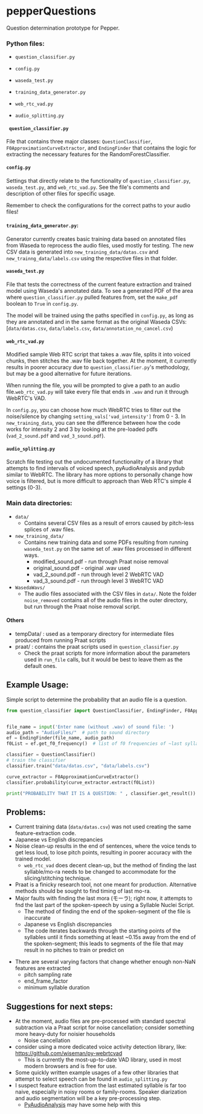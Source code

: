 # pepperQuestions

Question determination prototype for Pepper.


### Python files:

- `question_classifier.py`

- `config.py`

- `waseda_test.py`

- `training_data_generator.py`

- `web_rtc_vad.py`

- `audio_splitting.py`

  

#### ` question_classifier.py`

File that contains three major classes: `QuestionClassifier`, `F0ApproximationCurveExtractor`, and `EndingFinder` that contains the logic for extracting the necessary features for the RandomForestClassifier.

#### `config.py`

Settings that directly relate to the functionality of `question_classifier.py`, `waseda_test.py`, and `web_rtc_vad.py`. See the file's comments and description of other files for specific usage.

​Remember to check the configurations for the correct paths to your audio files!


#### `training_data_generator.py`:

Generator currently creates basic training data based on annotated files from Waseda to reprocess the audio files, used mostly for testing. The new CSV data is generated into `new_training_data/datas.csv` and `new_trainng_data/labels.csv` using the respective files in that folder.


#### `waseda_test.py`

File that tests the correctness of the current feature extraction and trained model using Waseda's annotated data. To see a generated PDF of the area where `question_classifier.py` pulled features from, set the `make_pdf` boolean to `True` in `config.py`. 

The model will be trained using the paths specified in `config.py`, as long as they are annotated and in the same format as the original Waseda CSVs: [`data/datas.csv`, `data/labels.csv`, `data/annotation_no_cancel.csv`)

#### `web_rtc_vad.py`

Modified sample Web RTC script that takes a .wav file, splits it into voiced chunks, then stitches the .wav file back together. At the moment, it currently results in poorer accuracy due to `question_classifier.py`'s methodology, but may be a good alternative for future iterations.

When running the file, you will be prompted to give a path to an audio file.`web_rtc_vad.py` will take every file that ends in `.wav` and run it through WebRTC's VAD.

In `config.py`, you can choose how much WebRTC tries to filter out the noise/silence by changing `setting_vals['vad_intensity']` from 0 - 3. In `new_training_data`, you can see the difference between how the code works for intensity 2 and 3 by looking at the pre-loaded pdfs (`vad_2_sound.pdf` and `vad_3_sound.pdf`).

#### `audio_splitting.py` 

Scratch file testing out the undocumented functionality of a library that attempts to find intervals of voiced speech, pyAudioAnalysis and pydub similar to WebRTC. The library has more options to personally change how voice is filtered, but is more difficult to approach than Web RTC's simple 4 settings (0-3).

### Main data directories:

- `data/`
    + Contains several CSV files as a result of errors caused by pitch-less splices of .wav files. 
- `new_training_data/` 
    + Contains new training data and some PDFs resulting from running `waseda_test.py` on the same set of .wav files processed in different ways.
        + modified_sound.pdf - run through Praat noise removal
        + original_sound.pdf - original .wav used
        + vad_2_sound.pdf - run through level 2 WebRTC VAD
        + vad_3_sound.pdf - run through level 3 WebRTC VAD
- `WasedaWavs/`
    + The audio files associated with the CSV files in `data/`. Note the folder `noise_removed` contains all of the audio files in the outer directory, but run through the Praat noise removal script.
  

#### Others 

- tempData/ : used as a temporary directory for intermediate files produced from running Praat scripts
- praat/ : contains the praat scripts used in `question_classifier.py`
  - Check the praat scripts for more information about the parameters used in `run_file` calls, but it would be best to leave them as the default ones.


## Example Usage:


Simple script to determine the probability that an audio file is a question.

```python
from question_classifier import QuestionClassifier, EndingFinder, F0ApproximationCurveExtractor


file_name = input('Enter name (without .wav) of sound file: ')
audio_path = "AudioFiles/"  # path to sound directory
ef = EndingFinder(file_name, audio_path)
f0List = ef.get_f0_frequency()  # list of f0 frequencies of ~last syllable

classifier = QuestionClassifier()
# train the classifier 
classifier.train("data/datas.csv", "data/labels.csv")   

curve_extractor = F0ApproximationCurveExtractor()       
classifier.probability(curve_extractor.extract(f0List))

print("PROBABILITY THAT IT IS A QUESTION: " , classifier.get_result())
```



## Problems:

- Current training data (`data/datas.csv`) was not used creating the same feature-extraction code.
- Japanese vs English discrepancies
- Noise clean-up results in the end of sentences, where the voice tends to get less loud, to lose pitch points, resulting in poorer accuracy with the trained model.
    + `web_rtc_vad` does decent clean-up, but the method of finding the last syllable/mo-ra needs to be changed to accommodate for the slicing/stitching technique.
- Praat is a finicky research tool, not one meant for production. Alternative methods should be sought to find timing of last mo-ra.
- Major faults with finding the last mora (モーラ); right now, it attempts to fnd the last part of the spoken-speech by using a Syllable Nuclei Script.
    + The method of finding the end of the spoken-segment of the file is inaccurate
    + Japanese vs English discrepancies
    + The code iterates backwards through the starting points of the syllables until it finds something at least ~0.15s away from the end of the spoken-segment; this leads to segments of the file that may result in no pitches to train or predict on
+ There are several varying factors that change whether enough non-NaN features are extracted
    + pitch sampling rate
    + end_frame_factor
    + minimum syllable duration



## Suggestions for next steps:
- At the moment, audio files are pre-processed with standard spectral subtraction via a Praat script for noise cancellation; consider something more heavy-duty for noisier households
    - Noise cancellation
- consider using a more dedicated voice activity detection library, like: https://github.com/wiseman/py-webrtcvad
    + This is currently the most-up-to-date VAD library, used in most modern browsers and is free for use.
- Some quickly written example usages of a few other libraries that attempt to select speech can be found in `audio_splitting.py`
- I suspect feature extraction from the last estimated syllable is far too naive, especially in noisy rooms or family-rooms. Speaker diarization and audio segmentation will be a key pre-processing step.
    + [PyAudioAnalysis](https://github.com/tyiannak/pyAudioAnalysis) may have some help with this